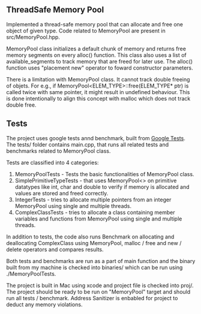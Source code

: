 ## ThreadSafe Memory Pool

Implemented a thread-safe memory pool that can allocate and free one object of given type. Code related to MemoryPool are present in src/MemoryPool.hpp.

MemoryPool class initializes a default chunk of memory and returns free memory segments on every alloc() function. This class also uses a list of available_segments to track memory that are freed for later use. The alloc() function uses "placement new" operator to foward constructor parameters.

There is a limitation with MemoryPool class. It cannot track double freeing of objets. For e.g., if MemoryPool<ELEM_TYPE>::free(ELEM_TYPE* ptr) is called twice with same pointer, it might result in undefined behaviour. This is done intentionally to align this concept with malloc which does not track double free.

## Tests

The project uses google tests annd benchmark, built from [Google Tests](https://github.com/google/googletest). The tests/ folder contains main.cpp, that runs all related tests and benchmarks related to MemoryPool class.

Tests are classified into 4 categories:

1. MemoryPoolTests - Tests the basic functionalities of MemoryPool class.
2. SimplePrimitiveTypeTests - that uses MemoryPool<> on primitive datatypes like int, char and double to verify if memory is allocated and values are stored and freed correctly.
3. IntegerTests - tries to allocate multiple pointers from an integer MemoryPool using single and multiple threads.
4. ComplexClassTests - tries to allocate a class containing member variables and functions from MemoryPool using single and multiple threads.

In addition to tests, the code also runs Benchmark on allocating and deallocating ComplexClass using MemoryPool, malloc / free and new / delete operators and compares results.

Both tests and benchmarks are run as a part of main function and the binary built from my machine is checked into binaries/ which can be run using ./MemoryPoolTests.

The project is built in Mac using xcode and project file is checked into proj/. The project should be ready to be run on "MemoryPool" target and should run all tests / benchmark. Address Sanitizer is enbabled for project to deduct any memory violations.